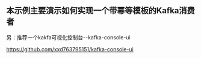 ## 本示例主要演示如何实现一个带幂等模板的Kafka消费者

另：推荐一个kakfa可视化控制台--kafka-console-ui

https://github.com/xxd763795151/kafka-console-ui